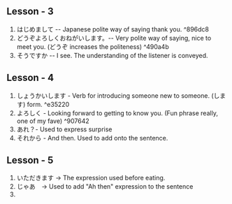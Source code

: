 ## Lesson - 3

1. はじめまして -- Japanese polite way of saying thank you.  ^896dc8
2. どうぞよろしくおねがいします。-- Very polite way of saying, nice to meet you. (どうぞ increases the politeness) ^490a4b
3. そうですか -- I see. The understanding of the listener is conveyed. 


## Lesson - 4
1. しょうかいします - Verb for introducing someone new to someone. (します) form. ^e35220
2. よろしく - Looking forward to getting to know you. (Fun phrase really, one of my fave) ^907642
3. あれ？- Used to express surprise
4. それから - And then. Used to add onto the sentence. 

## Lesson - 5

1. いただきます -> The expression used before eating. 
2. じゃあ　-> Used to add "Ah then" expression to the sentence
3. 

